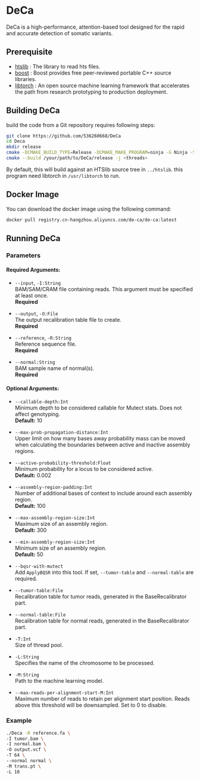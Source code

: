 # DeCa
DeCa is a high-performance, attention-based tool designed for the rapid and accurate detection of somatic variants. 

## Prerequisite
* [htslib](https://github.com/samtools/htslib) : The library to read hts files.
* [boost](https://www.boost.org/) : Boost provides free peer-reviewed portable C++ source libraries.
* [libtorch](https://pytorch.org/) : An open source machine learning framework that accelerates the path from research prototyping to production deployment.

## Building DeCa

build the code from a Git repository requires following steps:

```sh
git clone https://github.com/536260668/DeCa
cd Deca
mkdir release
cmake -DCMAKE_BUILD_TYPE=Release -DCMAKE_MAKE_PROGRAM=ninja -G Ninja -S /your/path/to/DeCa -B /your/path/to/DeCa/release
cmake --build /your/path/to/DeCa/release -j <threads>
```

By default, this will build against an HTSlib source tree in `../htslib`.
this program need libtorch in `/usr/libtorch` to run.

## Docker Image

You can download the docker image using the following command:

```sh
docker pull registry.cn-hangzhou.aliyuncs.com/de-ca/de-ca:latest
```


## Running DeCa

### Parameters

#### Required Arguments:

- `--input`, `-I:String`  
  BAM/SAM/CRAM file containing reads. This argument must be specified at least once.  
  **Required**

- `--output`, `-O:File`  
  The output recalibration table file to create.  
  **Required**

- `--reference`, `-R:String`  
  Reference sequence file.  
  **Required**

- `--normal:String`  
  BAM sample name of normal(s).  
  **Required**

#### Optional Arguments:

- `--callable-depth:Int`  
  Minimum depth to be considered callable for Mutect stats. Does not affect genotyping.  
  **Default:** 10

- `--max-prob-propagation-distance:Int`  
  Upper limit on how many bases away probability mass can be moved when calculating the boundaries between active and inactive assembly regions.

- `--active-probability-threshold:Float`  
  Minimum probability for a locus to be considered active.  
  **Default:** 0.002

- `--assembly-region-padding:Int`  
  Number of additional bases of context to include around each assembly region.  
  **Default:** 100

- `--max-assembly-region-size:Int`  
  Maximum size of an assembly region.  
  **Default:** 300

- `--min-assembly-region-size:Int`  
  Minimum size of an assembly region.  
  **Default:** 50

- `--bqsr-with-mutect`  
  Add `ApplyBQSR` into this tool. If set, `--tumor-table` and `--normal-table` are required.

- `--tumor-table:File`  
  Recalibration table for tumor reads, generated in the BaseRecalibrator part.

- `--normal-table:File`  
  Recalibration table for normal reads, generated in the BaseRecalibrator part.

- `-T:Int`  
  Size of thread pool.

- `-L:String`  
  Specifies the name of the chromosome to be processed.

- `-M:String`  
  Path to the machine learning model.

- `--max-reads-per-alignment-start-M:Int`  
  Maximum number of reads to retain per alignment start position. Reads above this threshold will be downsampled. Set to 0 to disable.

### Example
```sh
./Deca -R reference.fa \
-I tumor.bam \
-I normal.bam \
-O output.vcf \
-T 64 \
--normal normal \
-M trans.pt \
-L 10
```
